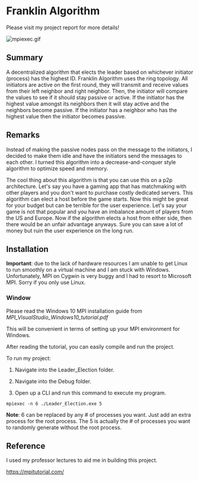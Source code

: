 # Franklin Algorithm
Please visit my project report for more details! 

![mpiexec.gif](https://github.com/LeadProgramming/Lamport-Clock/blob/main/mpiexec.gif?raw=true)

## Summary

A decentralized algorithm that elects the leader based on whichever initiator (process) has the highest ID. Franklin Algorithm uses the ring topology. All initiators are active on the first round, they will transmit and receive values from their left neighbor and right neighbor. Then, the initiator will compare the values to see if it should stay passive or active. If the initiator has the highest value amongst its neighbors then it will stay active and the neighbors become passive. If the initiator has a neighbor who has the highest value then the initiator becomes passive. 

## Remarks

Instead of making the passive nodes pass on the message to the initiators, I decided to make them idle and have the initiators send the messages to each other. I turned this algorithm into a decrease-and-conquer style algorithm to optimize speed and memory.

The cool thing about this algorithm is that you can use this on a p2p architecture. Let's say you have a gaming app that has matchmaking with other players and you don't want to purchase costly dedicated servers. This algorithm can elect a host before the game starts. Now this might be great for your budget but can be terrible for the user experience. Let's say your game is not that popular and you have an imbalance amount of players from the US and Europe. Now if the algorithm elects a host from either side, then there would be an unfair advantage anyways. Sure you can save a lot of money but ruin the user experience on the long run.

## Installation

**Important**: due to the lack of hardware resources I am unable to get Linux to run smoothly on a virtual machine and I am stuck with Windows. Unfortunately, MPI on Cygwin is very buggy and I had to resort to Microsoft MPI. Sorry if you only use Linux.

### Window

Please read the Windows 10 MPI installation guide from *MPI_VisualStudio_Windows10_tutorial.pdf*

This will be convenient in terms of setting up your MPI environment for Windows.

After reading the tutorial, you can easily compile and run the project. 

To run my project:

1. Navigate into the Leader_Election folder.

2. Navigate into the Debug folder. 

3. Open up a CLI and run this command to execute my program.

```
mpiexec -n 6 ./Leader_Election.exe 5
```

**Note**: 6 can be replaced by any # of processes you want. Just add an extra process for the root process. The 5 is actually the # of processes you want to randomly generate without the root process.  

## Reference

I used my professor lectures to aid me in building this project.

https://mpitutorial.com/